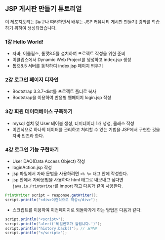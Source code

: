 ## JSP 게시판 만들기 튜토리얼
이 레포지토리는 [누구나 따라하면서 배우는 JSP 커뮤니티 게시판 만들기] 강좌를 학습하기 위하여 생성되었습니다.

### 1강  Hello World!
- 자바, 이클립스, 톰캣8.5를 설치하여 프로젝트 작성을 위한 준비
- 이클립스에서 Dynamic Web Project를 생성하고 index.jsp 생성
- 톰캣8.5 서버를 동작하여 index.jsp 페이지 띄우기

### 2강  로그인 페이지 디자인
- Bootstrap 3.3.7-dist를 프로젝트 폴더로 복사
- Bootstrap을 이용하여 반응형 웹페이지 login.jsp 작성

### 3강  회원 데이터베이스 구축하기
- mysql 설치 및 User 테이블 생성, 더미데이터 1개 생성, 클래스 작성
- 이런식으로 하나의 데이터를 관리하고 처리할 수 있는 기법을 JSP에서 구현한 것을 자바 빈즈라 한다.

### 4강  로그인 기능 구현하기
- User DAO(Data Access Object) 작성
- loginAction.jsp 작성
- jsp 파일에서 자바 문법을 사용하려면 `<% %>` 태그 안에 작성한다.
- jsp 안에서 자바문법을 사용하다 html 태그로 내보내고 싶다면 `java.io.PrintWriter`를 import 하고 다음과 같이 사용한다. 
```java
PrintWriter script = response.getWriter();
script.println("<div>이런식으로 작성</div>");
```
- 스크립트를 이용하여 이전페이지로 되돌아가게 하는 방법은 다음과 같다.
```java
script.println("<script>");
script.println("alert('비밀번호가 틀립니다.')");
script.println("history.back()"); // 요부분
script.println("</script>");
```